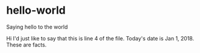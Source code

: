 # hello-world
Saying hello to the world

Hi I'd just like to say that this is line 4 of the file. Today's date is Jan 1, 2018. These are facts.
